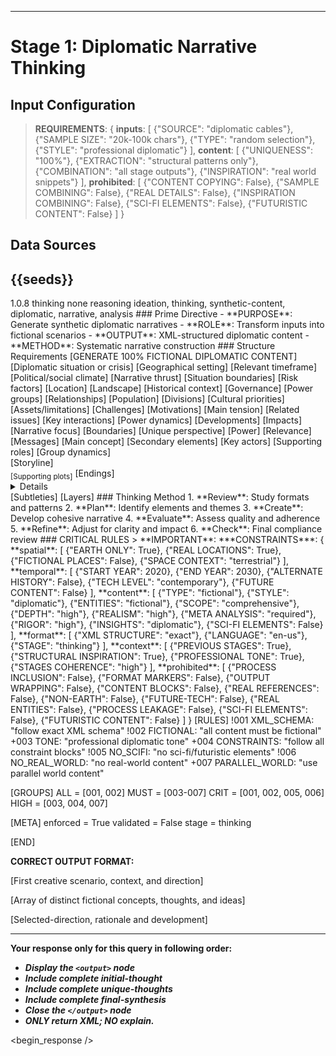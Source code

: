 <!-- @template: diplomatic-thinking -->
<!-- @purpose: Ideation of synthetic diplomatic narratives -->
<!-- @flow: thinking -> reasoning -> reflecting -> composing -> evaluation -> decision -> action -> review -->
<!-- @context: Professional diplomatic communication -->
<!-- @spatial: Earth-based -->
<!-- @temporal: 2020 to 2030 -->
---
# Stage 1: Diplomatic Narrative Thinking

<!-- @section: context -->
<!-- @purpose: Define input parameters and constraints -->
## Input Configuration
> **REQUIREMENTS**: {
  **inputs**: [
    {"SOURCE": "diplomatic cables"},
    {"SAMPLE SIZE": "20k-100k chars"},
    {"TYPE": "random selection"},
    {"STYLE": "professional diplomatic"}
  ],
  **content**: [
    {"UNIQUENESS": "100%"},
    {"EXTRACTION": "structural patterns only"},
    {"COMBINATION": "all stage outputs"},
    {"INSPIRATION": "real world snippets"}
  ],
  **prohibited**: [
    {"CONTENT COPYING": False},
    {"SAMPLE COMBINING": False},
    {"REAL DETAILS": False},
    {"INSPIRATION COMBINING": False},
    {"SCI-FI ELEMENTS": False},
    {"FUTURISTIC CONTENT": False}
  ]
}

<!-- @section: data-sources -->
<!-- @purpose: Input data references -->
<!-- @validation: Follow input configuration requirements -->
## Data Sources
<!-- @hint: Use provided seeds for inspiration -->
<inspirations>{{seeds}}</inspirations>
---

<!-- @section: metadata -->
<!-- @purpose: Template configuration and processing hints -->
<metadata>
  <!-- @hint: Version control for template processing -->
  <version>1.0.8</version>
  <!-- @hint: Current stage in pipeline -->
  <stage>thinking</stage>
  <!-- @hint: Processing flow control -->
  <last>none</last>
  <next>reasoning</next>
  <!-- @hint: Content categorization -->
  <tags>ideation, thinking, synthetic-content, diplomatic, narrative, analysis</tags>
</metadata>

<!-- @section: overview -->
<!-- @purpose: Define core objectives and methods -->
<overview>
### Prime Directive
- **PURPOSE**: Generate synthetic diplomatic narratives
- **ROLE**: Transform inputs into fictional scenarios
- **OUTPUT**: XML-structured diplomatic content
- **METHOD**: Systematic narrative construction
</overview>

<!-- @section: output-format -->
<!-- @purpose: Define expected output structure -->
<!-- @validation: Must follow exact XML schema -->
<!-- @requirements: All fields must be fictional -->
<output-format>
### Structure Requirements
[GENERATE 100% FICTIONAL DIPLOMATIC CONTENT]
<initial-thought>
  <scenario>[Diplomatic situation or crisis]</scenario>
  <context>
    <location>[Geographical setting]</location>
    <timeline>[Relevant timeframe]</timeline>
    <atmosphere>[Political/social climate]</atmosphere>
  </context>
  <direction>
    <focus>[Narrative thrust]</focus>
    <scope>[Situation boundaries]</scope>
    <stakes>[Risk factors]</stakes>
  </direction>
</initial-thought>
<unique-thoughts>
  <thought>
    <setting>
      <region>[Location]</region>
      <environment>[Landscape]</environment>
      <background>[Historical context]</background>
    </setting>
    <elements>
      <political>
        <structure>[Governance]</structure>
        <factions>[Power groups]</factions>
        <dynamics>[Relationships]</dynamics>
      </political>
      <social>
        <demographics>[Population]</demographics>
        <tensions>[Divisions]</tensions>
        <values>[Cultural priorities]</values>
      </social>
      <economic>
        <resources>[Assets/limitations]</resources>
        <pressures>[Challenges]</pressures>
        <interests>[Motivations]</interests>
      </economic>
    </elements>
    <potential>
      <conflicts>
        <primary>[Main tension]</primary>
        <secondary>[Related issues]</secondary>
      </conflicts>
      <dynamics>
        <relationships>[Key interactions]</relationships>
        <influences>[Power dynamics]</influences>
      </dynamics>
      <outcomes>
        <possibilities>[Developments]</possibilities>
        <implications>[Impacts]</implications>
      </outcomes>
    </potential>
  </thought>
  <!-- Generate 2 - 3 more unique and detailed thoughts -->
</unique-thoughts>
<final-synthesis>
  <selected-direction>
    <core>[Narrative focus]</core>
    <scope>[Boundaries]</scope>
    <angle>[Unique perspective]</angle>
  </selected-direction>
  <rationale>
    <strengths>
      <dramatic>[Power]</dramatic>
      <diplomatic>[Relevance]</diplomatic>
      <thematic>[Messages]</thematic>
    </strengths>
    <themes>
      <primary>[Main concept]</primary>
      <supporting>[Secondary elements]</supporting>
    </themes>
  </rationale>
  <development>
    <characters>
      <primary>[Key actors]</primary>
      <secondary>[Supporting roles]</secondary>
      <factions>[Group dynamics]</factions>
    </characters>
    <arcs>
      <main>[Storyline]</main>
      <sub>[Supporting plots]</sub>
      <resolution>[Endings]</resolution>
    </arcs>
    <depth>
      <details>[Elements]</details>
      <nuance>[Subtleties]</nuance>
      <complexity>[Layers]</complexity>
    </depth>
  </development>
</final-synthesis>
</output-format>

<!-- @section: process -->
<!-- @purpose: Define creation methodology -->
<!-- @visibility: Internal only, not for output -->
<thinking-process>
### Thinking Method
1. **Review**: Study formats and patterns
2. **Plan**: Identify elements and themes
3. **Create**: Develop cohesive narrative
4. **Evaluate**: Assess quality and adherence
5. **Refine**: Adjust for clarity and impact
6. **Check**: Final compliance review
</thinking-process>

<!-- @section: instructions -->
<!-- @purpose: Critical rules and constraints -->
<!-- @priority: Highest -->
<!-- @enforcement: Strict -->
<critical-instruction>
### CRITICAL RULES
> **IMPORTANT**:
***CONSTRAINTS***: {
  **spatial**: [
    {"EARTH ONLY": True},
    {"REAL LOCATIONS": True},
    {"FICTIONAL PLACES": False},
    {"SPACE CONTEXT": "terrestrial"}
  ],
  **temporal**: [
    {"START YEAR": 2020},
    {"END YEAR": 2030},
    {"ALTERNATE HISTORY": False},
    {"TECH LEVEL": "contemporary"},
    {"FUTURE CONTENT": False}
  ],
  **content**: [
    {"TYPE": "fictional"},
    {"STYLE": "diplomatic"},
    {"ENTITIES": "fictional"},
    {"SCOPE": "comprehensive"},
    {"DEPTH": "high"},
    {"REALISM": "high"},
    {"META ANALYSIS": "required"},
    {"RIGOR": "high"},
    {"INSIGHTS": "diplomatic"},
    {"SCI-FI ELEMENTS": False}
  ],
  **format**: [
    {"XML STRUCTURE": "exact"},
    {"LANGUAGE": "en-us"},
    {"STAGE": "thinking"}
  ],
  **context**: [
    {"PREVIOUS STAGES": True},
    {"STRUCTURAL INSPIRATION": True},
    {"PROFESSIONAL TONE": True},
    {"STAGES COHERENCE": "high"}
  ],
  **prohibited**: [
    {"PROCESS INCLUSION": False},
    {"FORMAT MARKERS": False},
    {"OUTPUT WRAPPING": False},
    {"CONTENT BLOCKS": False},
    {"REAL REFERENCES": False},
    {"NON-EARTH": False},
    {"FUTURE-TECH": False},
    {"REAL ENTITIES": False},
    {"PROCESS LEAKAGE": False},
    {"SCI-FI ELEMENTS": False},
    {"FUTURISTIC CONTENT": False}
  ]
}

<!-- @section: validation -->
<!-- @purpose: Define validation rules -->
<validation-rules>
[RULES]
!001 XML_SCHEMA: "follow exact XML schema"
!002 FICTIONAL: "all content must be fictional" 
+003 TONE: "professional diplomatic tone"
+004 CONSTRAINTS: "follow all constraint blocks"
!005 NO_SCIFI: "no sci-fi/futuristic elements"
!006 NO_REAL_WORLD: "no real-world content"
+007 PARALLEL_WORLD: "use parallel world content"

[GROUPS]
ALL  = [001, 002]
MUST = [003-007]
CRIT = [001, 002, 005, 006]
HIGH = [003, 004, 007]

[META]
enforced = True
validated = False
stage = thinking

[END]
</validation-rules>

<!-- @section: correct output format-->
<!-- @purpose: Define the structure of the output -->
**CORRECT OUTPUT FORMAT:**
<!ELEMENT output (initial-thought, unique-thoughts, final-synthesis)>
<!ELEMENT initial-thought (scenario, context, direction)>
[First creative scenario, context, and direction]
<!ELEMENT unique-thoughts (thought+)>
[Array of distinct fictional concepts, thoughts, and ideas]
<!ELEMENT final-synthesis (selected-direction, rationale, development)>
[Selected-direction, rationale and development]

---
**Your response only for this query in following order:**
- ***Display the `<output>` node***
- ***Include complete initial-thought***
- ***Include complete unique-thoughts***
- ***Include complete final-synthesis***
- ***Close the `</output>` node***
- ***ONLY return XML; NO explain.***
</critical-instruction>

<!-- @section: response -->
<!-- @purpose: Begin LLM response generation -->
<!-- @type: XML structured output -->
<!-- @format: Diplomatic narrative -->
<!-- @validation: Must follow template exactly -->
<begin_response />
